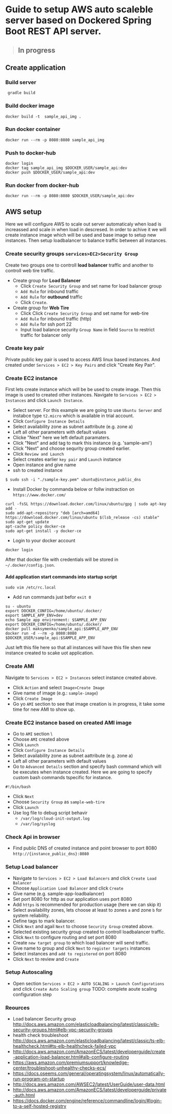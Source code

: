 # Guide to setup AWS auto scaleble server based on Dockered Spring Boot REST API server. 

> ## In progress

## Create application

### Build server
```
 gradle build
```

### Build docker image
```
docker build -t  sample_api_img . 
```

### Run docker container
```
docker run --rm -p 8080:8080 sample_api_img
```

### Push to docker-hub
```
docker login
docker tag sample_api_img $DOCKER_USER/sample_api:dev
docker push $DOCKER_USER/sample_api:dev
```

### Run docker from docker-hub
```
docker run --rm -p 8080:8080 $DOCKER_USER/sample_api:dev
```

## AWS setup 
Here we will configure AWS to scale out server automaticaly when load is increassed and scale in when load in descresed.
In order to achive it we will create instance image which will be used and base image to setup new instances. 
Then  setup loadbalancer to balance traffic between all instances.

### Create security groups `services>EC2>Security Group`
Create two groups one to controll **load balancer** traffic and another to controll web tire traffic.
* Create group for **Load Balancer**
  * Click `Create Security Group` and set name for load balancer group
  * `Add Rule` for inbound traffic
  * `Add Rule` for **outbound** traffic
  * Click `Create`.
* Create group for **Web Tire**
  * Click Click `Create Security Group` and set name for web-tire 
  * `Add Rule` for inbound traffic (http)
  * `Add Rule` for ssh port 22
  * Input load balance security `Group Name` in field `Source` to restrict traffic for balancer only

### Create key pair
Private public key pair is used to access AWS linux based instances. And created under `Services > EC2 > Key Pairs` and click "Create Key Pair". 

### Create EC2 instance
First lets create instance which will be be used to create image. Then this image is used to created other instances.
Navigate to `Services > EC2 > Instances` and click `Launch Instance`.
* Select server. For this example we are going to use `Ubuntu Server` and instabce type `t2.micro` which is available in trial account.
* Click `Configure Instance Details`
* Select availability zone as subnet aattribute (e.g. zone a)
* Left all other parameters with default values 
* Clicke "Next" here we left default paramaters.
* Click "Next" and add tag to mark this instance (e.g. 'sample-ami')
* Click "Next" and choose sequrity group created earlier.
* Click `Review and Launch`
* Select creates earlier `key pair` and `Launch` instance
* Open instance and give name
* ssh to created instance
```
$ sudo ssh -i "./sample-key.pem" ubuntu@instance_public_dns
```
* Install Docker  by commanda below or follw instraction on `https://www.docker.com/`
```
curl -fsSL https://download.docker.com/linux/ubuntu/gpg | sudo apt-key add -
sudo add-apt-repository "deb [arch=amd64] https://download.docker.com/linux/ubuntu $(lsb_release -cs) stable"
sudo apt-get update
apt-cache policy docker-ce
sudo apt-get install -y docker-ce

```
* Login to your docker account
```
docker login
```
After that docker file with credentials will be stored in `~/.docker/config.json`.


#### Add application start commands into  startup script
```
sudo vim /etc/rc.local
```
* Add  run commands  just befor `exit 0`
```
su - ubuntu
export DOCKER_CONFIG=/home/ubuntu/.docker/
export SAMPLE_APP_ENV=dev
echo Sample app environment: $SAMPLE_APP_ENV
export DOCKER_CONFIG=/home/ubuntu/.docker/
docker pull maksymenko/sample_api:$SAMPLE_APP_ENV
docker run -d --rm -p 8080:8080 $DOCKER_USER/sample_api:$SAMPLE_APP_ENV
```


Just left this file here so that all instances will have this file shen new instance created to scake uot application.

### Create AMI
Navigate to `Services > EC2 > Instances` select instance created above. 
* Click `Action` and select `Image>Create Image` 
* Give name of image (e.g.: `sample-image`)
* Click `Create Image`
* Go yo `AMI` section to see that image creation is in progress, it take some time for new AMI to show up.

### Create EC2 instance based on created AMI image
* Go to `AMI` section \
* Choose `AMI` created above 
* Click `Launch`
* Click `Configure Instance Details`
* Select availability zone as subnet aattribute (e.g. zone a)
* Left all other parameters with default values
* Go to `Advanced Details` section and specify bash command which will be executes when instance created.
Here we are going to specify custom bash commands tspecific for instance.
```
#!/bin/bash

```
* Click `Next`
* Choose `Security Group` as `sample-web-tire`
* Click `Launch`
* Use  log file to debug script behavir 
  * `/var/log/cloud-init-output.log`
  * `/var/log/syslog`

### Check Api in browser
* Find public DNS of created instance and point browser to port 8080
`http://{instance_public_dns}:8080`


### Setup Load balancer
* Navigate to `Services > EC2 > Load Balancers` and click `Create Load Balancer`
* Choose `Application Load Balancer` and click `Create`
* Give name (e.g. sample-app-loadbalancer)
* Set port 8080 for http as our application uses port 8080
* Add `https` is recommended for production usage (here we can skip it)
* Select availability zones, lets choose at least to zones `a` and zone `b` for system reliability.
* Define tags to mark balancer.
* Click `Next` and agail `Next` to choose `Security Group` created above.
* Selected existing security group created to controll loadbalancer traffic.
* Click `Next` to configure routing and set port 8080
* Create `new target group` to which load balancer will send traffic.
* Give name to group and click `Next` to `register targets` instances
* Select instances and `add to registered` on port 8080
* Click `Next` to review and `Create`


### Setup Autoscaling
* Open  section `Services > EC2 > AUTO SCALING > Launch Configurations` and click `Create Auto Scaling group`
TODO: complete aoute scaling configuration step




### Reources
* Load balancer Security group http://docs.aws.amazon.com/elasticloadbalancing/latest/classic/elb-security-groups.html#elb-vpc-security-groups
* health check troubleshoot http://docs.aws.amazon.com/elasticloadbalancing/latest/classic/ts-elb-healthcheck.html#ts-elb-healthcheck-failed-vpc
* http://docs.aws.amazon.com/AmazonECS/latest/developerguide/create-application-load-balancer.html#alb-configure-routing 
* https://aws.amazon.com/premiumsupport/knowledge-center/troubleshoot-unhealthy-checks-ecs/
* https://docs.oseems.com/general/operatingsystem/linux/automatically-run-program-on-startup
* http://docs.aws.amazon.com/AWSEC2/latest/UserGuide/user-data.html
* http://docs.aws.amazon.com/AmazonECS/latest/developerguide/private-auth.html
* https://docs.docker.com/engine/reference/commandline/login/#login-to-a-self-hosted-registry
